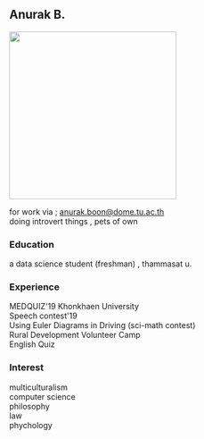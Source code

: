 ## Anurak B.
<img src="https://www.img.in.th/images/91185cc9894462929b056ae7945fa211.jpg" width="300" height="300">

for work via ; anurak.boon@dome.tu.ac.th <br>
doing introvert things , pets of own 

### Education

a data science student (freshman) , thammasat u.

### Experience

MEDQUIZ'19 Khonkhaen University <br>
Speech contest'19  <br>
Using Euler Diagrams in Driving (sci-math contest)<br>
Rural Development Volunteer Camp <br>
English Quiz

### Interest

multiculturalism <br>
computer science <br>
philosophy <br>
law <br>
phychology


